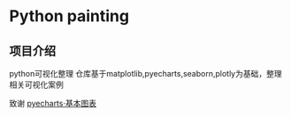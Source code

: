 # Python painting 

## 项目介绍
python可视化整理
仓库基于matplotlib,pyecharts,seaborn,plotly为基础，整理相关可视化案例

致谢
[pyecharts·基本图表](https://pyecharts.org/#/zh-cn/basic_charts?id=sankey)
